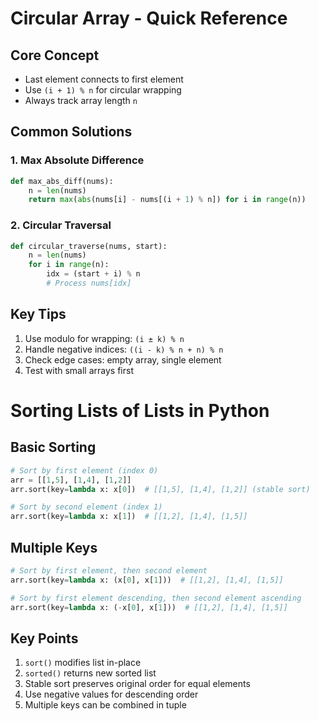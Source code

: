 # Circular Array - Quick Reference

## Core Concept
- Last element connects to first element
- Use `(i + 1) % n` for circular wrapping
- Always track array length `n`

## Common Solutions

### 1. Max Absolute Difference
```python
def max_abs_diff(nums):
    n = len(nums)
    return max(abs(nums[i] - nums[(i + 1) % n]) for i in range(n))
```

### 2. Circular Traversal
```python
def circular_traverse(nums, start):
    n = len(nums)
    for i in range(n):
        idx = (start + i) % n
        # Process nums[idx]
```

## Key Tips
1. Use modulo for wrapping: `(i ± k) % n`
2. Handle negative indices: `((i - k) % n + n) % n`
3. Check edge cases: empty array, single element
4. Test with small arrays first

# Sorting Lists of Lists in Python

## Basic Sorting
```python
# Sort by first element (index 0)
arr = [[1,5], [1,4], [1,2]]
arr.sort(key=lambda x: x[0])  # [[1,5], [1,4], [1,2]] (stable sort)

# Sort by second element (index 1)
arr.sort(key=lambda x: x[1])  # [[1,2], [1,4], [1,5]]
```

## Multiple Keys
```python
# Sort by first element, then second element
arr.sort(key=lambda x: (x[0], x[1]))  # [[1,2], [1,4], [1,5]]

# Sort by first element descending, then second element ascending
arr.sort(key=lambda x: (-x[0], x[1]))  # [[1,2], [1,4], [1,5]]
```

## Key Points
1. `sort()` modifies list in-place
2. `sorted()` returns new sorted list
3. Stable sort preserves original order for equal elements
4. Use negative values for descending order
5. Multiple keys can be combined in tuple
